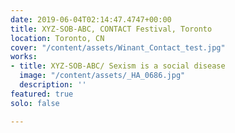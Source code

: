 ```yaml
---
date: 2019-06-04T02:14:47.4747+00:00
title: XYZ-SOB-ABC, CONTACT Festival, Toronto
location: Toronto, CN
cover: "/content/assets/Winant_Contact_test.jpg"
works:
- title: XYZ-SOB-ABC/ Sexism is a social disease
  image: "/content/assets/_HA_0686.jpg"
  description: ''
featured: true
solo: false

---
```

